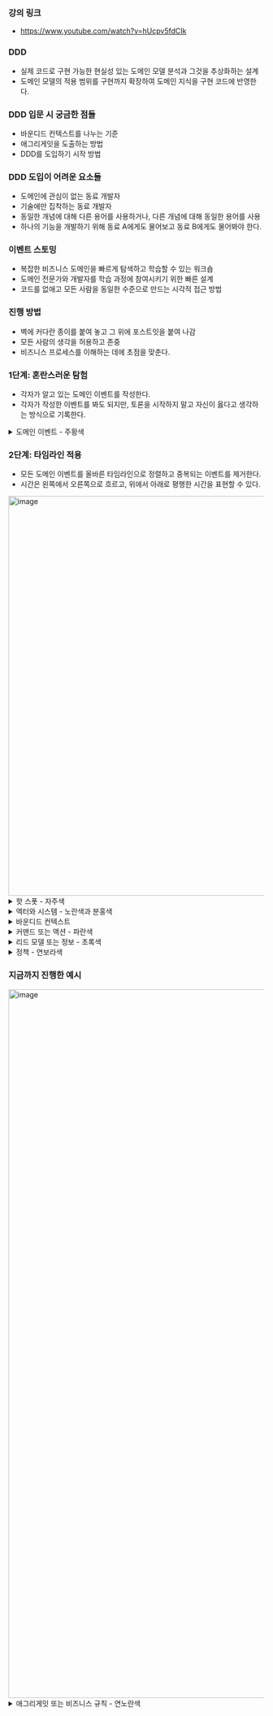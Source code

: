 ### 강의 링크 
- https://www.youtube.com/watch?v=hUcpv5fdCIk

### DDD 
- 실제 코드로 구현 가능한 현실성 있는 도메인 모델 분석과 그것을 추상화하는 설계
- 도메인 모델의 적용 범위를 구현까지 확장하여 도메인 지식을 구현 코드에 반영한다.

### DDD 입문 시 궁금한 점들
- 바운디드 컨텍스트를 나누는 기준 
- 애그리게잇을 도출하는 방법
- DDD를 도입하기 시작 방법

### DDD 도입이 어려운 요소들
- 도메인에 관심이 없는 동료 개발자
- 기술에만 집착하는 동료 개발자
- 동일한 개념에 대해 다른 용어를 사용하거나, 다른 개념에 대해 동일한 용어를 사용
- 하나의 기능을 개발하기 위해 동료 A에게도 물어보고 동료 B에게도 물어봐야 한다.

### 이벤트 스토밍 
- 복잡한 비즈니스 도메인을 빠르게 탐색하고 학습할 수 있는 워크숍 
- 도메인 전문가와 개발자를 학습 과정에 참여시키기 위한 빠른 설계
- 코드를 없애고 모든 사람을 동일한 수준으로 만드는 시각적 접근 방법 

### 진행 방법 
- 벽에 커다란 종이를 붙여 놓고 그 위에 포스트잇을 붙여 나감
- 모든 사람의 생각을 허용하고 존중 
- 비즈니스 프로세스를 이해하는 데에 초점을 맞춘다.

### 1단계: 혼란스러운 탐험
- 각자가 알고 있는 도메인 이벤트를 작성한다.
- 각자가 작성한 이벤트를 봐도 되지만, 토론을 시작하지 말고 자신이 옳다고 생각하는 방식으로 기록한다.

<details><summary> 도메인 이벤트 - 주황색 </summary>

- 도메인 전문가가 관심이 있는 어떤 사건 
- 이름은 과거에 일어났던 일을 표현하므로 과거 시제를 사용한다.
- 이벤트가 발생한다는 것은 상태가 변경되었다는 것을 의미한다.
- 예시
  - 거래가 생성되었다.
  - 거래가 성공하였다.
  - 수강생이 등록되었다.
  - 강의가 생성되었다.
  - 결제 시도가 생성되었다.
  - 주문이 생성되었다.
  - 결제 시도가 실패하였다.

</details>

### 2단계: 타임라인 적용
- 모든 도메인 이벤트를 올바른 타임라인으로 정렬하고 중복되는 이벤트를 제거한다.
- 시간은 왼쪽에서 오른쪽으로 흐르고, 위에서 아래로 평행한 시간을 표현할 수 있다.

<img width="787" alt="image" src="https://user-images.githubusercontent.com/28394879/157393467-f044142d-e749-4103-aa97-dcce117ab739.png">

<details><summary> 핫 스폿 - 자주색 </summary>

- 2단계에서 발생한 갈등을 시각화하고 캡처하는데 사용
- 당장 토론을 하지 않고, 나중에 문제가 해결되면 제거한다.

<img width="908" alt="image" src="https://user-images.githubusercontent.com/28394879/157394057-a24b4cf8-9449-401e-837a-c67af8f7b341.png">

</details>

<details><summary> 엑터와 시스템 - 노란색과 분홍색 </summary>

- 노란색: 단순한 사용자 또는 고객 보다 구체적인 페르소나를 설정한다.
- 분홍색: 외부 시스템부터 일부 레거시 및 마이크로서비스에 이르기까지 책임을 전가할 수 있는 모든 것

<img width="1160" alt="image" src="https://user-images.githubusercontent.com/28394879/157394443-ce8ef827-cf9e-4c8a-add4-c276a91b6dad.png">

</details>

<details><summary> 바운디드 컨텍스트 </summary>

- 2단계에서 발생한 갈등을 해결하다 보면, 생기는 것이다.
- 같은 용어인데 의미가 다르고, 같은 대상이라도 지칭하는 용어가 다를 수 있다.
- 명백한 언어 불일치는 동일한 프로세스 내에서 여러 개의 바운디드 컨텍스트를 나타내는 지표이다. 
- 바운디드 컨텍스트내에서 정의되는 용어를 유비쿼터스 언어라고 한다. 
- 용어 사전: 유비쿼터스 언어를 사용하도록 묶을 수 있는 장치
- 바운디드 컨텍스트의 예시 (강의)
  - 어떤 컨텍스트에서는 강의 컨텐츠를 의미
  - 어떤 컨텍스트에서는 미션을 의미 
  - 어떤 컨텍스트에서는 상품을 의미

</details>

<details><summary> 커맨드 또는 액션 - 파란색 </summary>

- 바운디드 컨텍스트까지 나눈 후에는, 실제 프로세스가 어떻게 이루어지는지 찾아봐야 하는데, 그때 커맨드 또는 액션을 만든다.
- 시스템에서 일어나는 일 
- 도메인 이벤트가 발생하는 원인
- 커맨드 예시: 강의를 구매한다.

</details>

<details><summary> 리드 모델 또는 정보 - 초록색 </summary>

- 액터가 커맨드하는 데에 도움이 되는 정보를 적는다.
- 즉, 결정을 내리는 데 필요한 정보 
- 리드 모델 예시 (수강신청)
  - 강의이름
  - 기간
  - 수강자 
  - 수강료
  - 모집상태 등

</details>

<details><summary> 정책 - 연보라색 </summary>

- "~할 때 마다" 라는 단어로 시작한다.
- 도메인 이벤트와 커맨드 사이에 위치한다. 
- 정책 예시 (수강생 등록)
  - 수강생이 등록 될 때 마다 수강 신청 성공 메일을 발송한다.
  - 수강생 등록 성공 - 주황색(도메인 이벤트)
  - 환영 정책 - 연보라색(정책)
  - 성공 메일을 발송한다 - 파란색(커맨드 또는 액션)

<img width="819" alt="image" src="https://user-images.githubusercontent.com/28394879/157397585-f7046744-e696-4913-bf77-abfe19167196.png">

</details>

### 지금까지 진행한 예시 
<img width="1395" alt="image" src="https://user-images.githubusercontent.com/28394879/157398047-12547790-ff53-4767-a169-40565df07d5b.png">

<details><summary> 애그리게잇 또는 비즈니스 규칙 - 연노란색 </summary>

- 시스템이 기대하는 책임을 수행하며 트랜잭션 일관성을 유지하는 단위
- 일관성은 항상 참이어야 하는 속성을 유지함으로써 달성된다. 
- 실제로 주어진 클래스들의 계약을 정의하는 방법이며, 내부의 구현은 자유롭게 하면 된다.
- 개발자가 아닌 사람에게 애그리게잇 용어를 강요하면 안되고, 비즈니스 규칙으로 부를 수 있도록 한다.
- 예시 (장바구니)
  - 장바구니의 합계는 상품 수량의 해당 단가를 곱한 값이어야 한다.
  - 상품을 추가하거나 제거하더라도 불변식이 깨져서는 안된다.

- 수강 신청과 결제에 대한 예시
<img width="1395" alt="image" src="https://user-images.githubusercontent.com/28394879/157399050-da08ff9c-4340-44c6-8e67-28935cd239ec.png">
  - 강의를 듣는 수강생의 수는 항상 정원을 넘을 수 없다.
  - 한번에 결제 시도는 시도중, 결제 성공, 결제 실패 중 하나의 상태만 가지고 있어야 한다.
  - 환불 금액은 전체 결제 금액보다 클 수 없다. 

</details>


